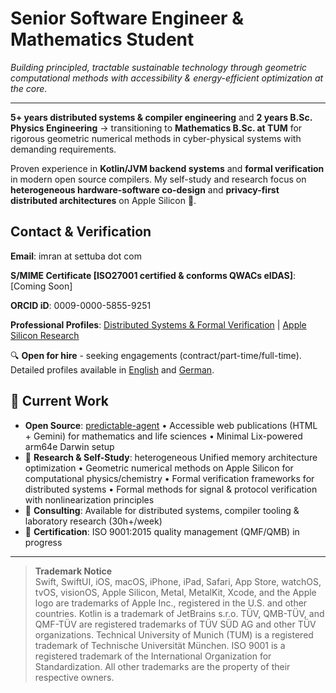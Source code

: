 # Senior Software Engineer & Mathematics Student

*Building principled, tractable sustainable technology through geometric computational methods with accessibility & energy-efficient optimization at the core.*

---

**5+ years distributed systems & compiler engineering** and **2 years B.Sc. Physics Engineering** → transitioning to **Mathematics B.Sc. at TUM** for rigorous geometric numerical methods in cyber-physical systems with demanding requirements.

Proven experience in **Kotlin/JVM backend systems** and **formal verification** in modern open source compilers. My self-study and research focus on **heterogeneous hardware-software co-design** and **privacy-first distributed architectures** on Apple Silicon 🍏.

## Contact & Verification

**Email**: imran at settuba dot com

**S/MIME Certificate [ISO27001 certified & conforms QWACs eIDAS]**: [Coming Soon]

**ORCID iD**: 0009-0000-5855-9251

**Professional Profiles**: [Distributed Systems & Formal Verification](https://github.com/i-walker) | [Apple Silicon Research](https://github.com/settubaDev)

🔍 **Open for hire** - seeking engagements (contract/part-time/full-time). Detailed profiles available in [English](Profile-en.md) and [German](Profile-de.md).

## 🔨 Current Work

- **Open Source**: [predictable-agent](https://github.com/predictable-machines/predictable-agents) • Accessible web publications (HTML + Gemini) for mathematics and life sciences • Minimal Lix-powered arm64e Darwin setup
- 🔬 **Research & Self-Study**: heterogeneous Unified memory architecture optimization • Geometric numerical methods on Apple Silicon for computational physics/chemistry • Formal verification frameworks for distributed systems • Formal methods for signal & protocol verification with nonlinearization principles
- 📝 **Consulting**: Available for distributed systems, compiler tooling & laboratory research (30h+/week)
- 🔄 **Certification**: ISO 9001:2015 quality management (QMF/QMB) in progress

---

> **Trademark Notice**  
> Swift, SwiftUI, iOS, macOS, iPhone, iPad, Safari, App Store, watchOS, tvOS, visionOS,
> Apple Silicon, Metal, MetalKit, Xcode, and the Apple logo are trademarks of Apple Inc.,
> registered in the U.S. and other countries. Kotlin is a trademark of JetBrains s.r.o.
> TÜV, QMB-TÜV, and QMF-TÜV are registered trademarks of TÜV SÜD AG and other TÜV organizations. 
> Technical University of Munich (TUM) is a registered
> trademark of Technische Universität München. ISO 9001 is a registered trademark of the
> International Organization for Standardization. All other trademarks are the property of
> their respective owners.
